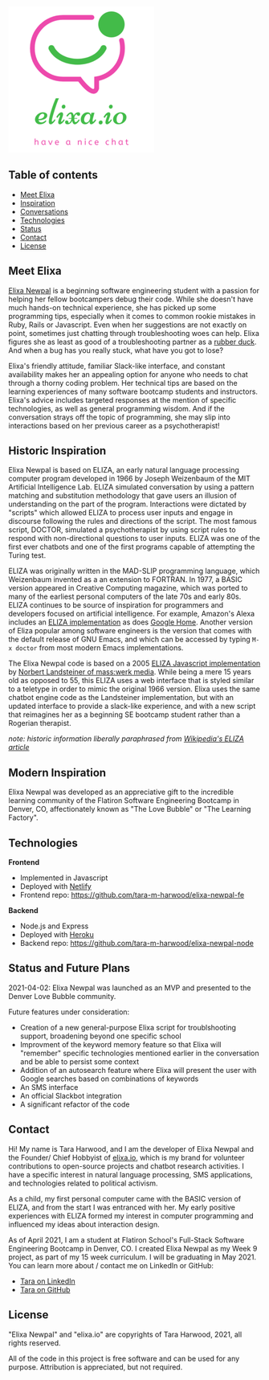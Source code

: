 ![pink chat icon with a green status indicator and a green smile. Text below reads 'elixa.io, have a nice chat'](public/elixa_small.png) 

## Table of contents
* [Meet Elixa](#meet-elixa)
* [Inspiration](#inspiration)
* [Conversations](#conversations)
* [Technologies](#technologies)
* [Status](#status)
* [Contact](#contact)
* [License](#license)

## Meet Elixa
[Elixa Newpal](http://www.elixa.io/) is a beginning software engineering student with a passion for helping her fellow bootcampers debug their code.  While she doesn't have much hands-on technical experience, she has picked up some programming tips, especially when it comes to common rookie mistakes in Ruby, Rails or Javascript.  Even when her suggestions are not exactly on point, sometimes just chatting through troubleshooting woes can help.  Elixa figures she as least as good of a troubleshooting partner as a [rubber duck](https://rubberduckdebugging.com/).  And when a bug has you really stuck, what have you got to lose?

Elixa's friendly attitude, familiar Slack-like interface, and constant availability makes her an appealing option for anyone who needs to chat through a thorny coding problem.  Her technical tips are based on the learning experiences of many software bootcamp students and instructors. Elixa's advice includes targeted responses at the mention of specific technologies, as well as general programming wisdom.  And if the conversation strays off the topic of programming, she may slip into interactions based on her previous career as a psychotherapist!

## Historic Inspiration

Elixa Newpal is based on ELIZA, an early natural language processing computer program developed in 1966 by Joseph Weizenbaum of the MIT Artificial Intelligence Lab. ELIZA simulated conversation by using a pattern matching and substitution methodology that gave users an illusion of understanding on the part of the program. Interactions were dictated by "scripts" which allowed ELIZA to process user inputs and engage in discourse following the rules and directions of the script. The most famous script, DOCTOR, simulated a psychotherapist by using script rules to respond with non-directional questions to user inputs. ELIZA was one of the first ever chatbots and one of the first programs capable of attempting the Turing test.

ELIZA was originally written in the MAD-SLIP programming language, which Weizenbaum invented as a an extension to FORTRAN.  In 1977, a BASIC version appeared in Creative Computing magazine, which was ported to many of the earliest personal computers of the late 70s and early 80s. ELIZA continues to be source of inspiration for programmers and developers focused on artificial intelligence.  For example, Amazon's Alexa includes an [ELIZA implementation](https://www.amazon.com/Asimov-Eliza/dp/B0184NR4P8) as does [Google Home](https://www.makeuseof.com/tag/google-home-commands-cheat-sheet/).  Another version of Eliza popular among software engineers is the version that comes with the default release of GNU Emacs, and which can be accessed by typing `M-x doctor` from most modern Emacs implementations.

The Elixa Newpal code is based on a 2005 [ELIZA Javascript implementation](https://www.masswerk.at/elizabot/) by [Norbert Landsteiner of mass:werk media](https://www.masswerk.at/). While being a mere 15 years old as opposed to 55, this ELIZA uses a web interface that is styled similar to a teletype in order to mimic the original 1966 version. Elixa uses the same chatbot engine code as the Landsteiner implementation, but with an updated interface to provide a slack-like experience, and with a new script that reimagines her as a beginning SE bootcamp student rather than a Rogerian therapist.

*note: historic information liberally paraphrased from [Wikipedia's ELIZA article](https://en.wikipedia.org/wiki/ELIZA)*

## Modern Inspiration

Elixa Newpal was developed as an appreciative gift to the incredible learning community of the Flatiron Software Engineering Bootcamp in Denver, CO, affectionately known as "The Love Bubble" or "The Learning Factory".  

## Technologies

**Frontend**
* Implemented in Javascript
* Deployed with [Netlify](https://netlify.app/)
* Frontend repo: https://github.com/tara-m-harwood/elixa-newpal-fe

**Backend**
* Node.js and Express
* Deployed with [Heroku](https://heroku.com)
* Backend repo: https://github.com/tara-m-harwood/elixa-newpal-node

## Status and Future Plans

2021-04-02: Elixa Newpal was launched as an MVP and presented to the Denver Love Bubble community.

Future features under consideration:
* Creation of a new general-purpose Elixa script for troublshooting support, broadening beyond one specific school
* Improvment of the keyword memory feature so that Elixa will "remember" specific technologies mentioned earlier in the conversation and be able to persist some context
* Addition of an autosearch feature where Elixa will present the user with Google searches based on combinations of keywords
* An SMS interface
* An official Slackbot integration
* A significant refactor of the code

## Contact

Hi! My name is Tara Harwood, and I am the developer of Elixa Newpal and the Founder/ Chief Hobbyist of [elixa.io](https://elixa.io/), which is my brand for volunteer contributions to open-source projects and chatbot research activities.  I have a specific interest in natural language processing, SMS applications, and technologies related to political activism.

As a child, my first personal computer came with the BASIC version of ELIZA, and from the start I was entranced with her.  My early positive experiences with ELIZA formed my interest in computer programming and influenced my ideas about interaction design.

As of April 2021, I am a student at Flatiron School's Full-Stack Software Engineering Bootcamp in Denver, CO. I created Elixa Newpal as my Week 9 project, as part of my 15 week curriculum. I will be graduating in May 2021. You can learn more about / contact me on LinkedIn or GitHub:

* [Tara on LinkedIn](https://www.linkedin.com/in/taraharwood/)
* [Tara on GitHub](https://github.com/tara-m-harwood)


## License

"Elixa Newpal" and "elixa.io" are copyrights of Tara Harwood, 2021, all rights reserved.

All of the code in this project is free software and can be used for any purpose.  Attribution is appreciated, but not required.
